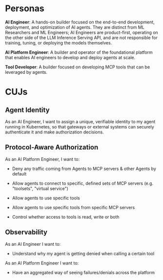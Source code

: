 # Personas

**AI Engineer**: A hands-on builder focused on the end-to-end development, deployment, and optimization of AI agents. They are distinct from ML Researchers and ML Engineers; AI Engineers are product-first, operating on the other side of the LLM Inference Serving API, and are not responsible for training, tuning, or deploying the models themselves.

**AI Platform Engineer**: A builder and operator of the foundational platform that enables AI engineers to develop and deploy agents at scale. 

**Tool Developer**: A builder focused on developing MCP tools that can be leveraged by agents.

# CUJs

## Agent Identity 

As an AI Engineer, I want to assign a unique, verifiable identity to my agent running in Kubernetes, so that gateways or external systems can securely authenticate it and make authorization decisions.

## Protocol-Aware Authorization

As an AI Platform Engineer, I want to:

* Deny any traffic coming from Agents to MCP servers & other Agents by default

* Allow agents to connect to specific, defined sets of MCP servers (e.g. "toolsets", "virtual service")

* Allow agents to use specific tools

* Allow agents to use specific tools from specific MCP servers

* Control whether access to tools is read, write or both

## Observability

As an AI Engineer I want to:

* Understand why my agent is getting denied when calling a certain tool

As an AI Platform Engineer I want to:

* Have an aggregated way of seeing failures/denials across the platform
